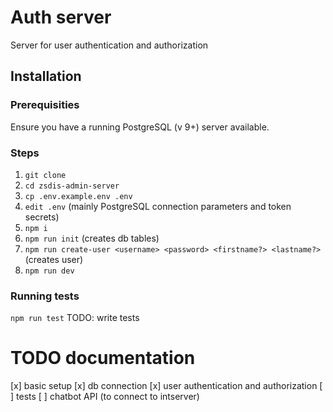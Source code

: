 # Auth server

Server for user authentication and authorization

## Installation

### Prerequisities

Ensure you have a running PostgreSQL (v 9+) server available.

### Steps

1. `git clone`
2. `cd zsdis-admin-server`
3. `cp .env.example.env .env`
4. `edit .env` (mainly PostgreSQL connection parameters and token secrets)
5. `npm i`
6. `npm run init` (creates db tables)
7. `npm run create-user <username> <password> <firstname?> <lastname?>` (creates user)
8. `npm run dev`

### Running tests

`npm run test` TODO: write tests

# TODO documentation

[x] basic setup
[x] db connection
[x] user authentication and authorization
[ ] tests
[ ] chatbot API (to connect to intserver)

